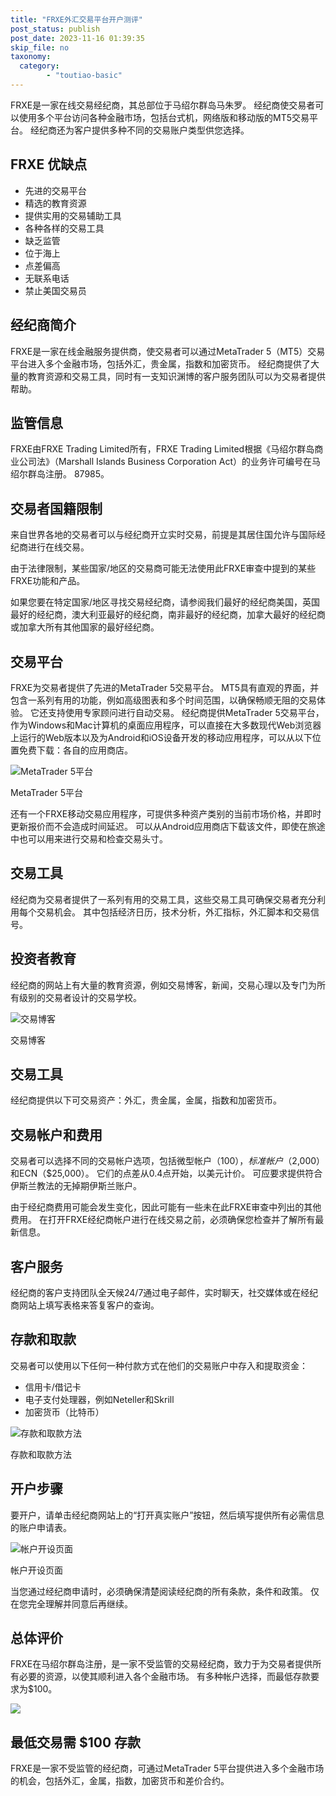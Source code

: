 ```yaml
---
title: "FRXE外汇交易平台开户测评"
post_status: publish
post_date: 2023-11-16 01:39:35
skip_file: no
taxonomy:
  category:
        - "toutiao-basic"
---
```


FRXE是一家在线交易经纪商，其总部位于马绍尔群岛马朱罗。 经纪商使交易者可以使用多个平台访问各种金融市场，包括台式机，网络版和移动版的MT5交易平台。 经纪商还为客户提供多种不同的交易账户类型供您选择。

## FRXE 优缺点

- 先进的交易平台
- 精选的教育资源
- 提供实用的交易辅助工具
- 各种各样的交易工具
- 缺乏监管
- 位于海上
- 点差偏高
- 无联系电话
- 禁止美国交易员

## 经纪商简介

FRXE是一家在线金融服务提供商，使交易者可以通过MetaTrader 5（MT5）交易平台进入多个金融市场，包括外汇，贵金属，指数和加密货币。 经纪商提供了大量的教育资源和交易工具，同时有一支知识渊博的客户服务团队可以为交易者提供帮助。

## 监管信息

FRXE由FRXE Trading Limited所有，FRXE Trading Limited根据《马绍尔群岛商业公司法》（Marshall Islands Business Corporation Act）的业务许可编号在马绍尔群岛注册。 87985。

## 交易者国籍限制

来自世界各地的交易者可以与经纪商开立实时交易，前提是其居住国允许与国际经纪商进行在线交易。

由于法律限制，某些国家/地区的交易商可能无法使用此FRXE审查中提到的某些FRXE功能和产品。

如果您要在特定国家/地区寻找交易经纪商，请参阅我们最好的经纪商美国，英国最好的经纪商，澳大利亚最好的经纪商，南非最好的经纪商，加拿大最好的经纪商或加拿大所有其他国家的最好经纪商。

## 交易平台

FRXE为交易者提供了先进的MetaTrader 5交易平台。 MT5具有直观的界面，并包含一系列有用的功能，例如高级图表和多个时间范围，以确保畅顺无阻的交易体验。 它还支持使用专家顾问进行自动交易。 经纪商提供MetaTrader 5交易平台，作为Windows和Mac计算机的桌面应用程序，可以直接在大多数现代Web浏览器上运行的Web版本以及为Android和iOS设备开发的移动应用程序，可以从以下位置免费下载：各自的应用商店。

![MetaTrader 5平台](https://cdn.fendou.la/funstoutiao/2020/11/FRXE-Review-MetaTrader-5-Platforms.jpg "MetaTrader 5平台")

MetaTrader 5平台

还有一个FRXE移动交易应用程序，可提供多种资产类别的当前市场价格，并即时更新报价而不会造成时间延迟。 可以从Android应用商店下载该文件，即使在旅途中也可以用来进行交易和检查交易头寸。

## 交易工具

经纪商为交易者提供了一系列有用的交易工具，这些交易工具可确保交易者充分利用每个交易机会。 其中包括经济日历，技术分析，外汇指标，外汇脚本和交易信号。

## 投资者教育

经纪商的网站上有大量的教育资源，例如交易博客，新闻，交易心理以及专门为所有级别的交易者设计的交易学校。

![交易博客](https://cdn.fendou.la/funstoutiao/2020/11/FRXE-Review-Trading-Blogs.png "交易博客")

交易博客

## 交易工具

经纪商提供以下可交易资产：外汇，贵金属，金属，指数和加密货币。

## 交易帐户和费用

交易者可以选择不同的交易帐户选项，包括微型帐户（$100），标准帐户（$2,000）和ECN（$25,000）。 它们的点差从0.4点开始，以美元计价。 可应要求提供符合伊斯兰教法的无掉期伊斯兰账户。

由于经纪商费用可能会发生变化，因此可能有一些未在此FRXE审查中列出的其他费用。 在打开FRXE经纪商帐户进行在线交易之前，必须确保您检查并了解所有最新信息。

## 客户服务

经纪商的客户支持团队全天候24/7通过电子邮件，实时聊天，社交媒体或在经纪商网站上填写表格来答复客户的查询。

## 存款和取款

交易者可以使用以下任何一种付款方式在他们的交易账户中存入和提取资金：

- 信用卡/借记卡
- 电子支付处理器，例如Neteller和Skrill
- 加密货币（比特币）

![存款和取款方法](https://cdn.fendou.la/funstoutiao/2020/11/FRXE-Review-Deposit-and-Withdrawal-Methods-.jpg "存款和取款方法")

存款和取款方法

## 开户步骤

要开户，请单击经纪商网站上的“打开真实账户”按钮，然后填写提供所有必需信息的账户申请表。

![帐户开设页面](https://cdn.fendou.la/funstoutiao/2020/11/FRXE-Review-Account-Opening-Page.jpg "帐户开设页面")

帐户开设页面

当您通过经纪商申请时，必须确保清楚阅读经纪商的所有条款，条件和政策。 仅在您完全理解并同意后再继续。

## 总体评价

FRXE在马绍尔群岛注册，是一家不受监管的交易经纪商，致力于为交易者提供所有必要的资源，以使其顺利进入各个金融市场。 有多种帐户选择，而最低存款要求为$100。

![](https://cdn.fendou.la/funstoutiao/2020/11/Frxe-Logo.png)

## 最低交易需 $100 存款

FRXE是一家不受监管的经纪商，可通过MetaTrader 5平台提供进入多个金融市场的机会，包括外汇，金属，指数，加密货币和差价合约。
